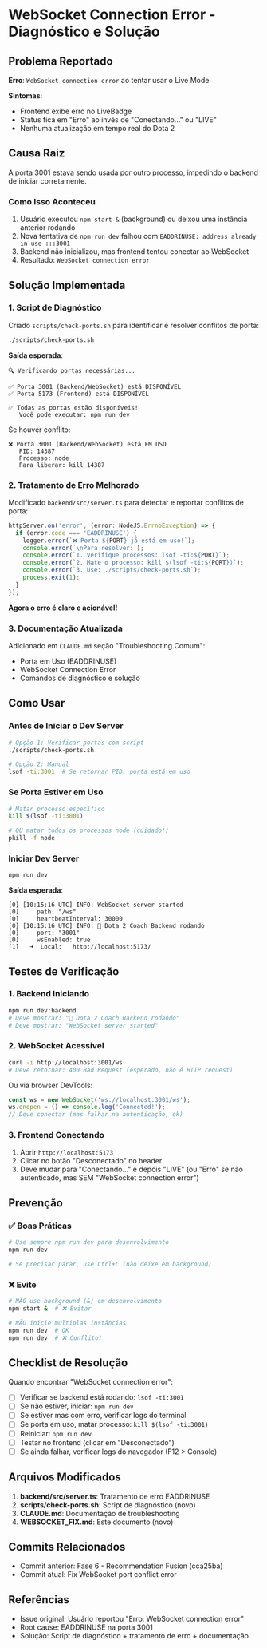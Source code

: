 # WebSocket Connection Error - Diagnóstico e Solução

## Problema Reportado

**Erro**: `WebSocket connection error` ao tentar usar o Live Mode

**Sintomas**:
- Frontend exibe erro no LiveBadge
- Status fica em "Erro" ao invés de "Conectando..." ou "LIVE"
- Nenhuma atualização em tempo real do Dota 2

## Causa Raiz

A porta 3001 estava sendo usada por outro processo, impedindo o backend de iniciar corretamente.

### Como Isso Aconteceu

1. Usuário executou `npm start &` (background) ou deixou uma instância anterior rodando
2. Nova tentativa de `npm run dev` falhou com `EADDRINUSE: address already in use :::3001`
3. Backend não inicializou, mas frontend tentou conectar ao WebSocket
4. Resultado: `WebSocket connection error`

## Solução Implementada

### 1. Script de Diagnóstico

Criado `scripts/check-ports.sh` para identificar e resolver conflitos de porta:

```bash
./scripts/check-ports.sh
```

**Saída esperada**:
```
🔍 Verificando portas necessárias...

✅ Porta 3001 (Backend/WebSocket) está DISPONÍVEL
✅ Porta 5173 (Frontend) está DISPONÍVEL

✅ Todas as portas estão disponíveis!
   Você pode executar: npm run dev
```

Se houver conflito:
```
❌ Porta 3001 (Backend/WebSocket) está EM USO
   PID: 14387
   Processo: node
   Para liberar: kill 14387
```

### 2. Tratamento de Erro Melhorado

Modificado `backend/src/server.ts` para detectar e reportar conflitos de porta:

```typescript
httpServer.on('error', (error: NodeJS.ErrnoException) => {
  if (error.code === 'EADDRINUSE') {
    logger.error(`❌ Porta ${PORT} já está em uso!`);
    console.error(`\nPara resolver:`);
    console.error(`1. Verifique processos: lsof -ti:${PORT}`);
    console.error(`2. Mate o processo: kill $(lsof -ti:${PORT})`);
    console.error(`3. Use: ./scripts/check-ports.sh`);
    process.exit(1);
  }
});
```

**Agora o erro é claro e acionável!**

### 3. Documentação Atualizada

Adicionado em `CLAUDE.md` seção "Troubleshooting Comum":
- Porta em Uso (EADDRINUSE)
- WebSocket Connection Error
- Comandos de diagnóstico e solução

## Como Usar

### Antes de Iniciar o Dev Server

```bash
# Opção 1: Verificar portas com script
./scripts/check-ports.sh

# Opção 2: Manual
lsof -ti:3001  # Se retornar PID, porta está em uso
```

### Se Porta Estiver em Uso

```bash
# Matar processo específico
kill $(lsof -ti:3001)

# OU matar todos os processos node (cuidado!)
pkill -f node
```

### Iniciar Dev Server

```bash
npm run dev
```

**Saída esperada**:
```
[0] [10:15:16 UTC] INFO: WebSocket server started
[0]     path: "/ws"
[0]     heartbeatInterval: 30000
[0] [10:15:16 UTC] INFO: 🚀 Dota 2 Coach Backend rodando
[0]     port: "3001"
[0]     wsEnabled: true
[1]   ➜  Local:   http://localhost:5173/
```

## Testes de Verificação

### 1. Backend Iniciando

```bash
npm run dev:backend
# Deve mostrar: "🚀 Dota 2 Coach Backend rodando"
# Deve mostrar: "WebSocket server started"
```

### 2. WebSocket Acessível

```bash
curl -i http://localhost:3001/ws
# Deve retornar: 400 Bad Request (esperado, não é HTTP request)
```

Ou via browser DevTools:
```javascript
const ws = new WebSocket('ws://localhost:3001/ws');
ws.onopen = () => console.log('Connected!');
// Deve conectar (mas falhar na autenticação, ok)
```

### 3. Frontend Conectando

1. Abrir `http://localhost:5173`
2. Clicar no botão "Desconectado" no header
3. Deve mudar para "Conectando..." e depois "LIVE" (ou "Erro" se não autenticado, mas SEM "WebSocket connection error")

## Prevenção

### ✅ Boas Práticas

```bash
# Use sempre npm run dev para desenvolvimento
npm run dev

# Se precisar parar, use Ctrl+C (não deixe em background)
```

### ❌ Evite

```bash
# NÃO use background (&) em desenvolvimento
npm start &  # ❌ Evitar

# NÃO inicie múltiplas instâncias
npm run dev  # OK
npm run dev  # ❌ Conflito!
```

## Checklist de Resolução

Quando encontrar "WebSocket connection error":

- [ ] Verificar se backend está rodando: `lsof -ti:3001`
- [ ] Se não estiver, iniciar: `npm run dev`
- [ ] Se estiver mas com erro, verificar logs do terminal
- [ ] Se porta em uso, matar processo: `kill $(lsof -ti:3001)`
- [ ] Reiniciar: `npm run dev`
- [ ] Testar no frontend (clicar em "Desconectado")
- [ ] Se ainda falhar, verificar logs do navegador (F12 > Console)

## Arquivos Modificados

1. **backend/src/server.ts**: Tratamento de erro EADDRINUSE
2. **scripts/check-ports.sh**: Script de diagnóstico (novo)
3. **CLAUDE.md**: Documentação de troubleshooting
4. **WEBSOCKET_FIX.md**: Este documento (novo)

## Commits Relacionados

- Commit anterior: Fase 6 - Recommendation Fusion (cca25ba)
- Commit atual: Fix WebSocket port conflict error

## Referências

- Issue original: Usuário reportou "Erro: WebSocket connection error"
- Root cause: EADDRINUSE na porta 3001
- Solução: Script de diagnóstico + tratamento de erro + documentação
